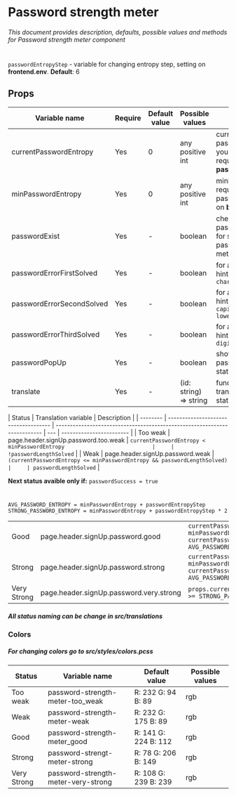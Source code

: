 # Password strength meter

###### This document provides description, defaults, possible values and methods for Password strength meter component

#

`passwordEntropyStep` - variable for changing entropy step, setting on **frontend.env**. **Default**: 6

## Props

| Variable name             | Require | Default value | Possible values        | Description                                                                                  |
| ------------------------- | ------- | ------------- | ---------------------- | -------------------------------------------------------------------------------------------- |
| currentPasswordEntropy    | Yes     | 0             | any positive int       | current entropy for password which you enter ( post request to barong **password/validate**) |
| minPasswordEntropy        | Yes     | 0             | any positive int       | minimal entropy required by password ( Setting on **barong.env** )                           |
| passwordExist             | Yes     | -             | boolean                | checking if value in password field exist for showing password strength meter                |
| passwordErrorFirstSolved  | Yes     | -             | boolean                | for approve first hint; `at least 8 characters`                                              |
| passwordErrorSecondSolved | Yes     | -             | boolean                | for approve second hint: `at least One capital letter and lowercase letter`                  |
| passwordErrorThirdSolved  | Yes     | -             | boolean                | for approve third hint: `at least 1 digit`                                                   |
| passwordPopUp             | Yes     | -             | boolean                | show tooltip with password strength status                                                   |
| translate                 | Yes     | -             | (id: string) => string | function for translate password status                                                       |

| Status   | Translation variable                 | Description                                                               |
| -------- | ------------------------------------ | ------------------------------------------------------------------------- | --- | ------------------------ |
| Too weak | page.header.signUp.password.too.weak | ```currentPasswordEntropy < minPasswordEntropy                            |     | !passwordLengthSolved``` |
| Weak     | page.header.signUp.password.weak     | ```(currentPasswordEntropy <= minPasswordEntropy && passwordLengthSolved) |     | passwordLengthSolved```  |

**Next status avaible only if:** `passwordSuccess = true`

#

`AVG_PASSWORD_ENTROPY = minPasswordEntropy + passwordEntropyStep`
`STRONG_PASSWORD_ENTROPY = minPasswordEntropy + passwordEntropyStep * 2`

|             |                                         |                                                                                                 |
| ----------- | --------------------------------------- | ----------------------------------------------------------------------------------------------- |
| Good        | page.header.signUp.password.good        | `currentPasswordEntropy > minPasswordEntropy && currentPasswordEntropy < AVG_PASSWORD_ENTROPY`  |
| Strong      | page.header.signUp.password.strong      | `currentPasswordEntropy >= minPasswordEntropy && currentPasswordEntropy < AVG_PASSWORD_ENTROPY` |
| Very Strong | page.header.signUp.password.very.strong | `props.currentPasswordEntropy >= STRONG_PASSWORD_ENTROPY`                                       |

##### All status naming can be change in src/translations

### Colors

##### For changing colors go to src/styles/colors.pcss

| Status      | Variable name                       | Default value        | Possible values |
| ----------- | ----------------------------------- | -------------------- | --------------- |
| Too weak    | password-strength-meter-too_weak    | R: 232 G: 94 B: 89   | rgb             |
| Weak        | password-strength-meter-weak        | R: 232 G: 175 B: 89  | rgb             |
| Good        | password-strength-meter_good        | R: 141 G: 224 B: 112 | rgb             |
| Strong      | password-strengt-meter-strong       | R: 78 G: 206 B: 149  | rgb             |
| Very Strong | password-strength-meter-very-strong | R: 108 G: 239 B: 239 | rgb             |
